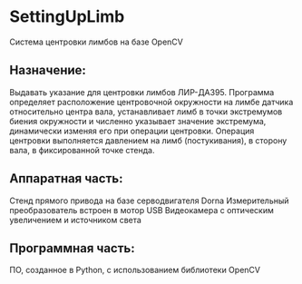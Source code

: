 # SettingUpLimb
Система центровки лимбов на базе OpenCV
## Назначение: 
Выдавать указание для центровки лимбов ЛИР-ДА395.
Программа определяет расположение центровочной окружности на лимбе датчика относительно центра вала, устанавливает лимб в точки экстремумов биения окружности и численно указывает значение экстремума, динамически изменяя его при операции центровки.
Операция центровки выполняется давлением на лимб (постукивания), в сторону вала, в фиксированной точке стенда.

## Аппаратная часть:
Стенд прямого привода на базе серводвигателя Dorna
Измерительный преобразователь встроен в мотор
USB Видеокамера с оптическим увеличением и источником света

## Программная часть:
ПО, созданное в Python, с использованием библиотеки OpenCV
